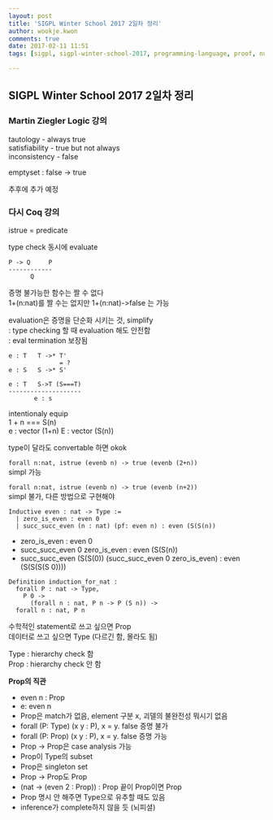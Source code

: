 ```yaml
---
layout: post
title: 'SIGPL Winter School 2017 2일차 정리'
author: wookje.kwon
comments: true
date: 2017-02-11 11:51
tags: [sigpl, sigpl-winter-school-2017, programming-language, proof, number-theory, coq, math]

---
```


## SIGPL Winter School 2017 2일차 정리

### Martin Ziegler Logic 강의

tautology - always true  
satisfiability - true but not always  
inconsistency - false  

emptyset : false -> true  

추후에 추가 예정

### 다시 Coq 강의

istrue = predicate

type check 동시에 evaluate

```
P -> Q     P
------------
      Q
```

증명 불가능한 함수는 짤 수 없다  
1+(n:nat)를 짤 수는 없지만 1+(n:nat)->false 는 가능  

evaluation은 증명을 단순화 시키는 것, simplify  
: type checking 할 때 evaluation 해도 안전함  
: eval termination 보장됨  

```
e : T	T ->* T'
     	      = ?
e : S	S ->* S'
```

```
e : T   S->T (S===T)
--------------------
       e : s
```

intentionaly equip  
1 + n === S(n)  
e : vector (1+n)    E : vector (S(n))  

type이 달라도 convertable 하면 okok  

`forall n:nat, istrue (evenb n) -> true (evenb (2+n))`  
simpl 가능  

`forall n:nat, istrue (evenb n) -> true (evenb (n+2))`  
simpl 불가, 다른 방법으로 구현해야  

```
Inductive even : nat -> Type :=
  | zero_is_even : even 0
  | succ_succ_even (n : nat) (pf: even n) : even (S(S(n))
```

* zero_is_even : even 0
* succ_succ_even 0 zero_is_even : even (S(S(n))
* succ_succ_even (S(S(0)) (succ_succ_even 0 zero_is_even) : even (S(S(S(S 0))))

```
Definition induction_for_nat :
  forall P : nat -> Type,
    P 0 ->
      (forall n : nat, P n -> P (S n)) ->
  forall n : nat, P n
```

수학적인 statement로 쓰고 싶으면 Prop  
데이터로 쓰고 싶으면 Type (다르긴 함, 몰라도 됨)  

Type : hierarchy check 함  
Prop : hierarchy check 안 함  

**Prop의 직관**
* even n : Prop
* e: even n 
* Prop은 match가 없음, element 구분 x, 괴델의 불완전성 뭐시기 없음
* forall (P: Type) (x y : P), x = y. false 증명 불가
* forall (P: Prop) (x y : P), x = y. false 증명 가능
* Prop -> Prop은 case analysis 가능
* Prop이 Type의 subset
* Prop은 singleton set
* Prop -> Prop도 Prop
* (nat -> (even 2 : Prop)) : Prop     끝이 Prop이면 Prop
* Prop 명시 안 해주면 Type으로 유추할 때도 있음
* inference가 complete하지 않을 듯 (뇌피셜)